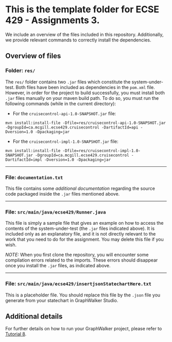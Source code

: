 # This is the template folder for ECSE 429 - Assignments 3.


We include an overview of the files included in this repository. Additionally, we provide relevant commands to correctly install the dependencies.

## Overview of files

###  __Folder: `res/`__
The `res/` folder contains two `.jar` files which constitute the system-under-test. Both files have been included as dependencies in the `pom.xml` file. However, in order for the project to build successfully, you must install both `.jar` files manually on your maven build path. To do so, you must run the following commands (while in the current directory):
* For the `cruisecontrol-api-1.0-SNAPSHOT.jar` file: <br>
```
mvn install:install-file -Dfile=res/cruisecontrol-api-1.0-SNAPSHOT.jar -DgroupId=ca.mcgill.ecse429.cruisecontrol -DartifactId=api -Dversion=1.0 -Dpackaging=jar
```
* For the `cruisecontrol-impl-1.0-SNAPSHOT.jar` file: <br>
```
mvn install:install-file -Dfile=res/cruisecontrol-impl-1.0-SNAPSHOT.jar -DgroupId=ca.mcgill.ecse429.cruisecontrol -DartifactId=impl -Dversion=1.0 -Dpackaging=jar
```

---

### __File: `documentation.txt`__

This file contains some _additional documentation_ regarding the source code packaged inside the `.jar` files mentioned above.  

---

### __File: `src/main/java/ecse429/Runner.java`__

This file is simply a sample file that gives an example on how to access the contents of the system-under-test (the `.jar` files indicated above). It is included only as an explanatory file, and it is not directly relevant to the work that you need to do for the assignment. You may delete this file if you wish.

_NOTE:_ When you first clone the repository, you will encounter some compilation errors related to the imports. These errors should disappear once you  install the `.jar` files, as indicated above.

---

### __File: `src/main/java/ecse429/insertjsonStatechartHere.txt`__

This is a placeholder file. You should replace this file by the `.json` file you generate from your statechart in GraphWalker Studio.

## Additional details

For further details on how to run your GraphWalker project, please refer to [Tutorial 8](https://github.com/McGill-ECSE429-Winter2022/tutorials/wiki/Tutorial-8:-Model-based-testing).
